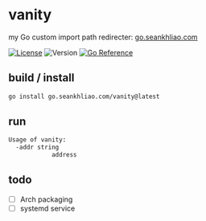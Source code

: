 # vanity

my Go custom import path redirecter: [go.seankhliao.com](https://go.seankhliao.com)

[![License](https://img.shields.io/github/license/seankhliao/vanity.svg?style=flat-square)](LICENSE)
![Version](https://img.shields.io/github/v/tag/seankhliao/vanity?sort=semver&style=flat-square)
[![Go Reference](https://pkg.go.dev/badge/go.seankhliao.com/vanity.svg)](https://pkg.go.dev/go.seankhliao.com/vanity)

## build / install

```sh
go install go.seankhliao.com/vanity@latest
```

## run

```txt
Usage of vanity:
  -addr string
            address
```

## todo

- [ ] Arch packaging
- [ ] systemd service
